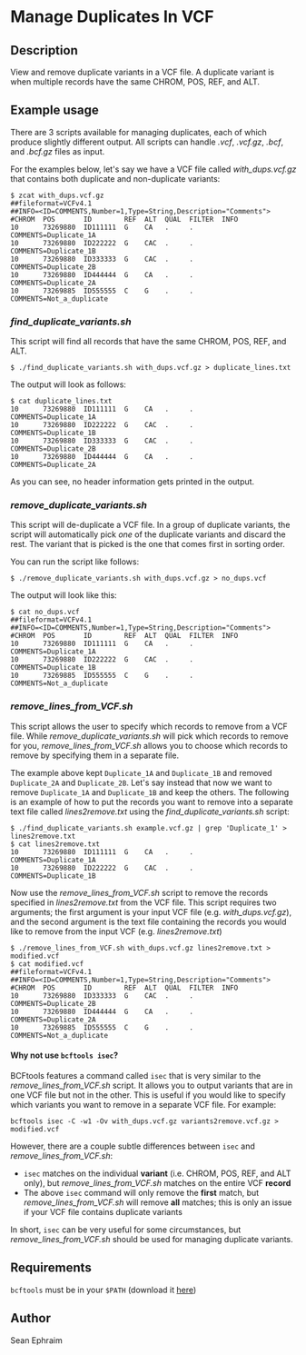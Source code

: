 # Manage Duplicates In VCF

## Description

View and remove duplicate variants in a VCF file. A duplicate variant is when multiple records have the same CHROM, POS, REF, and ALT.

## Example usage

There are 3 scripts available for managing duplicates, each of which produce slightly different output. All scripts can handle *.vcf*, *.vcf.gz*, *.bcf*, and *.bcf.gz* files as input.

For the examples below, let's say we have a VCF file called *with_dups.vcf.gz* that contains both duplicate and non-duplicate variants:

    $ zcat with_dups.vcf.gz
    ##fileformat=VCFv4.1
    ##INFO=<ID=COMMENTS,Number=1,Type=String,Description="Comments">
    #CHROM  POS       ID        REF  ALT  QUAL  FILTER  INFO
    10      73269880  ID111111  G    CA   .     .       COMMENTS=Duplicate_1A
    10      73269880  ID222222  G    CAC  .     .       COMMENTS=Duplicate_1B
    10      73269880  ID333333  G    CAC  .     .       COMMENTS=Duplicate_2B
    10      73269880  ID444444  G    CA   .     .       COMMENTS=Duplicate_2A
    10      73269885  ID555555  C    G    .     .       COMMENTS=Not_a_duplicate

### *find\_duplicate\_variants.sh*

This script will find all records that have the same CHROM, POS, REF, and ALT.

    $ ./find_duplicate_variants.sh with_dups.vcf.gz > duplicate_lines.txt

The output will look as follows:

    $ cat duplicate_lines.txt
    10      73269880  ID111111  G    CA   .     .       COMMENTS=Duplicate_1A
    10      73269880  ID222222  G    CAC  .     .       COMMENTS=Duplicate_1B
    10      73269880  ID333333  G    CAC  .     .       COMMENTS=Duplicate_2B
    10      73269880  ID444444  G    CA   .     .       COMMENTS=Duplicate_2A
    
As you can see, no header information gets printed in the output.

### *remove\_duplicate\_variants.sh*

This script will de-duplicate a VCF file. In a group of duplicate variants, the script will automatically pick *one* of the duplicate variants and discard the rest. The variant that is picked is the one that comes first in sorting order.

You can run the script like follows:

    $ ./remove_duplicate_variants.sh with_dups.vcf.gz > no_dups.vcf

The output will look like this:

    $ cat no_dups.vcf
    ##fileformat=VCFv4.1
    ##INFO=<ID=COMMENTS,Number=1,Type=String,Description="Comments">
    #CHROM  POS       ID        REF  ALT  QUAL  FILTER  INFO
    10      73269880  ID111111  G    CA   .     .       COMMENTS=Duplicate_1A
    10      73269880  ID222222  G    CAC  .     .       COMMENTS=Duplicate_1B
    10      73269885  ID555555  C    G    .     .       COMMENTS=Not_a_duplicate

### *remove\_lines\_from\_VCF.sh*

This script allows the user to specify which records to remove from a VCF file. While *remove\_duplicate\_variants.sh* will pick which records to remove for you, *remove\_lines\_from\_VCF.sh* allows you to choose which records to remove by specifying them in a separate file.

The example above kept `Duplicate_1A` and `Duplicate_1B` and removed `Duplicate_2A` and `Duplicate_2B`. Let's say instead that now we want to remove `Duplicate_1A` and `Duplicate_1B` and keep the others. The following is an example of how to put the records you want to remove into a separate text file called *lines2remove.txt* using the *find\_duplicate\_variants.sh* script:

    $ ./find_duplicate_variants.sh example.vcf.gz | grep 'Duplicate_1' > lines2remove.txt
    $ cat lines2remove.txt
    10      73269880  ID111111  G    CA   .     .       COMMENTS=Duplicate_1A
    10      73269880  ID222222  G    CAC  .     .       COMMENTS=Duplicate_1B

Now use the *remove\_lines\_from\_VCF.sh* script to remove the records specified in *lines2remove.txt* from the VCF file. This script requires two arguments; the first argument is your input VCF file (e.g. *with\_dups.vcf.gz*), and the second argument is the text file containing the records you would like to remove from the input VCF (e.g. *lines2remove.txt*)

    $ ./remove_lines_from_VCF.sh with_dups.vcf.gz lines2remove.txt > modified.vcf
    $ cat modified.vcf
    ##fileformat=VCFv4.1
    ##INFO=<ID=COMMENTS,Number=1,Type=String,Description="Comments">
    #CHROM  POS       ID        REF  ALT  QUAL  FILTER  INFO
    10      73269880  ID333333  G    CAC  .     .       COMMENTS=Duplicate_2B
    10      73269880  ID444444  G    CA   .     .       COMMENTS=Duplicate_2A
    10      73269885  ID555555  C    G    .     .       COMMENTS=Not_a_duplicate

#### Why not use `bcftools isec`?

BCFtools features a command called `isec` that is very similar to the *remove\_lines\_from\_VCF.sh* script. It allows you to output variants that are in one VCF file but not in the other. This is useful if you would like to specify which variants you want to remove in a separate VCF file. For example:

    bcftools isec -C -w1 -Ov with_dups.vcf.gz variants2remove.vcf.gz > modified.vcf

However, there are a couple subtle differences between `isec` and *remove\_lines\_from\_VCF.sh*:

- `isec` matches on the individual **variant** (i.e. CHROM, POS, REF, and ALT only), but *remove\_lines\_from\_VCF.sh* matches on the entire VCF **record**
- The above `isec` command will only remove the **first** match, but *remove\_lines\_from\_VCF.sh* will remove **all** matches; this is only an issue if your VCF file contains duplicate variants

In short, `isec` can be very useful for some circumstances, but *remove\_lines\_from\_VCF.sh* should be used for managing duplicate variants.

## Requirements

`bcftools` must be in your `$PATH` (download it [here](https://github.com/samtools/bcftools/releases))


## Author

Sean Ephraim
